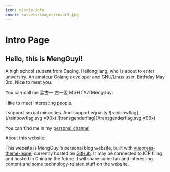```yaml
---
icon: circle-info
cover: /assets/images/cover3.jpg
---
```


# Intro Page

## Hello, this is MengGuyi!

A high school student from Daqing, Heilongjiang, who is about to enter university. An amateur Golang developer and GNU/Linux user. Birthday May 3rd. Nice to meet you.

You can call me 孟古一 古一孟 МЭН ГУИ MengGuyi

I like to meet interesting people.

I support sexual minorities. And support equality
![rainbowflag](/rainbowflag.svg =90x) ![transgenderflag](/transgenderflag.svg =90x)

You can find me in my [personal channel](https://t.me/mengguyi_diary)

About this website:

This website is MengGuyi's personal blog website, built with [vuepress-theme-hope](https://theme-hope.vuejs.press), currently hosted on [GitHub](https://github.com). It may be connected to ICP filing and hosted in China in the future. I will share some fun and interesting content and some technology-related stuff on the website.
